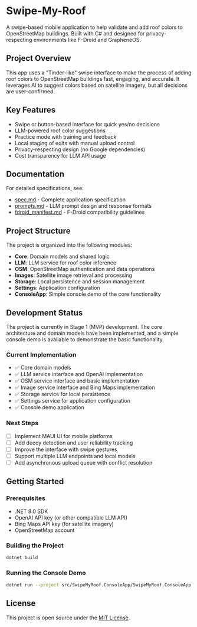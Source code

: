 # Swipe-My-Roof

A swipe-based mobile application to help validate and add roof colors to OpenStreetMap buildings. Built with C# and designed for privacy-respecting environments like F-Droid and GrapheneOS.

## Project Overview

This app uses a "Tinder-like" swipe interface to make the process of adding roof colors to OpenStreetMap buildings fast, engaging, and accurate. It leverages AI to suggest colors based on satellite imagery, but all decisions are user-confirmed.

## Key Features

- Swipe or button-based interface for quick yes/no decisions
- LLM-powered roof color suggestions
- Practice mode with training and feedback
- Local staging of edits with manual upload control
- Privacy-respecting design (no Google dependencies)
- Cost transparency for LLM API usage

## Documentation

For detailed specifications, see:

- [spec.md](docs/spec.md) - Complete application specification
- [prompts.md](docs/prompts.md) - LLM prompt design and response formats
- [fdroid_manifest.md](docs/fdroid_manifest.md) - F-Droid compatibility guidelines

## Project Structure

The project is organized into the following modules:

- **Core**: Domain models and shared logic
- **LLM**: LLM service for roof color inference
- **OSM**: OpenStreetMap authentication and data operations
- **Images**: Satellite image retrieval and processing
- **Storage**: Local persistence and session management
- **Settings**: Application configuration
- **ConsoleApp**: Simple console demo of the core functionality

## Development Status

The project is currently in Stage 1 (MVP) development. The core architecture and domain models have been implemented, and a simple console demo is available to demonstrate the basic functionality.

### Current Implementation

- ✅ Core domain models
- ✅ LLM service interface and OpenAI implementation
- ✅ OSM service interface and basic implementation
- ✅ Image service interface and Bing Maps implementation
- ✅ Storage service for local persistence
- ✅ Settings service for application configuration
- ✅ Console demo application

### Next Steps

- [ ] Implement MAUI UI for mobile platforms
- [ ] Add decoy detection and user reliability tracking
- [ ] Improve the interface with swipe gestures
- [ ] Support multiple LLM endpoints and local models
- [ ] Add asynchronous upload queue with conflict resolution

## Getting Started

### Prerequisites

- .NET 8.0 SDK
- OpenAI API key (or other compatible LLM API)
- Bing Maps API key (for satellite imagery)
- OpenStreetMap account

### Building the Project

```bash
dotnet build
```

### Running the Console Demo

```bash
dotnet run --project src/SwipeMyRoof.ConsoleApp/SwipeMyRoof.ConsoleApp.csproj
```

## License

This project is open source under the [MIT License](LICENSE).
